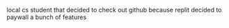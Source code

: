 local cs student that decided to check out github because replit decided to paywall a bunch of features

<!---
nashida-b/nashida-b is a ✨ special ✨ repository because its `README.md` (this file) appears on your GitHub profile.
You can click the Preview link to take a look at your changes.
--->
